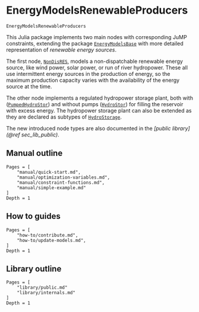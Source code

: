 # EnergyModelsRenewableProducers

```@docs
EnergyModelsRenewableProducers
```

This Julia package implements two main nodes with corresponding JuMP constraints, extending the package
[`EnergyModelsBase`](https://energymodelsx.github.io/EnergyModelsBase.jl/)
with more detailed representation of *renewable energy sources*.

The first node, [`NonDisRES`](@ref), models a non-dispatchable renewable energy source, like wind power, solar power, or run of river hydropower.
These all use intermittent energy sources in the production of energy, so the maximum production capacity varies with the availability of the energy source at the time.

The other node implements a regulated hydropower storage plant, both with ([`PumpedHydroStor`](@ref)) and without pumps ([`HydroStor`](@ref)) for filling the reservoir with excess energy.
The hydropower storage plant can also be extended as they are declared as subtypes of [`HydroStorage`](@ref).

The new introduced node types are also documented in the *[public library](@ref sec_lib_public)*.

## Manual outline

```@contents
Pages = [
    "manual/quick-start.md",
    "manual/optimization-variables.md",
    "manual/constraint-functions.md",
    "manual/simple-example.md"
]
Depth = 1
```

## How to guides

```@contents
Pages = [
    "how-to/contribute.md",
    "how-to/update-models.md",
]
Depth = 1
```

## Library outline

```@contents
Pages = [
    "library/public.md"
    "library/internals.md"
]
Depth = 1
```
